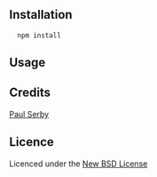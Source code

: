 # 

## Installation

      npm install 

## Usage

## Credits
[Paul Serby](https://github.com/serby/)

## Licence
Licenced under the [New BSD License](http://opensource.org/licenses/bsd-license.php)
